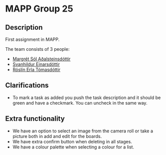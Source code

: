 # MAPP Group 25

## Description

First assignment in MAPP.

The team consists of 3 people:

- [Margrét Sól Aðalsteinsdóttir](mailto:margreta19@ru.is)
- [Svanhildur Einarsdóttir](mailto:svanhildur19@ru.is)
- [Róslín Erla Tómasdóttir](mailto:roslin19@ru.is)

## Clarifications

- To mark a task as added you push the task description and it should be green and have a checkmark. You can uncheck in the same way.

## Extra functionality

- We have an option to select an image from the camera roll or take a picture both in add and edit for the boards.
- We have extra confirm button when deleting in all stages.
- We have a colour palette when selecting a colour for a list.
